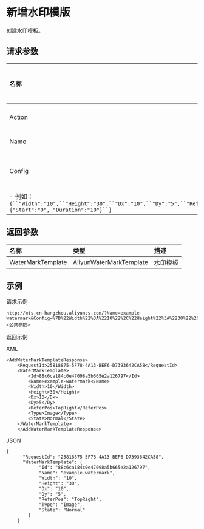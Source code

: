 # 新增水印模版

创建水印模板。

## 请求参数

|名称|类型|是否必须|描述|
|:-|:-|:---|:-|
|Action|String|是|操作接口名，系统规定参数，取值：AddWaterMarkTemplate|
|Name|String|是|模板名称。最大长度128字节。 |
|Config|String|是|水印模板配置。-   JSON对象，见附录 参数WaterMark Config详情。
-   例如：`{``"Width":"10",``"Height":"30",``"Dx":"10",``"Dy":"5",``"ReferPos":"TopRight",``"Type":"Image",``"Timeline":{"Start":"0", "Duration":"10"}``}` |

## 返回参数

|名称|类型|描述|
|:-|:-|:-|
|WaterMarkTemplate|AliyunWaterMarkTemplate|水印模板|

## 示例

请求示例

```
http://mts.cn-hangzhou.aliyuncs.com/?Name=example-watermark&Config=%7B%22Width%22%3A%2210%22%2C%22Height%22%3A%2230%22%2C%22Dx%22%3A%2210%22%2C%0A%22Dy%22%3A%225%22%2C%22ReferencePos%22%3A%22TopRight%22%2C%0A%22Type%22%3A%22Image%22%7D%0A&Action=AddWaterMarkTemplate&<公共参数>
```

返回示例

XML

```
<AddWaterMarkTemplateResponse>
    <RequestId>25818875-5F78-4A13-BEF6-D7393642CA58</RequestId>
    <WaterMarkTemplate>
        <Id>88c6ca184c0e47098a5b665e2a126797</Id>
        <Name>example-watermark</Name>
        <Width>10</Width>
        <Height>30</Height>
        <Dx>10</Dx>
        <Dy>5</Dy>
        <ReferPos>TopRight</ReferPos>
        <Type>Image</Type>
        <State>Normal</State>
    </WaterMarkTemplate>
    </AddWaterMarkTemplateResponse>
```

JSON

```
{
      "RequestId": "25818875-5F78-4A13-BEF6-D7393642CA58",
      "WaterMarkTemplate": {
            "Id": "88c6ca184c0e47098a5b665e2a126797",
            "Name": "example-watermark",
            "Width": "10",
            "Height": "30",
            "Dx": "10",
            "Dy": "5",
            "ReferPos": "TopRight",
            "Type": "Image",
            "State": "Normal"
        }
    }
```

